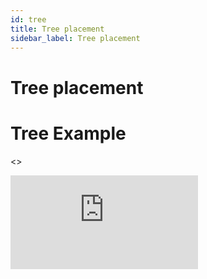 ```yaml
---
id: tree
title: Tree placement
sidebar_label: Tree placement
---
```

# Tree placement

# Tree Example

<>
  <div
    style={{
      boxSizing: 'content-box',
      position: 'relative',
      maxWidth: '2560px',
      aspectRatio: '2560 / 1308',
      paddingBottom: '40px',
      border: '1px solid #e2e8f0',
      borderRadius: '12px',
      boxShadow:
        '0px 0px 1px rgba(45, 55, 72, 0.05), 0px 4px 8px rgba(45, 55, 72, 0.1)',
      overflow: 'hidden',
    }}
  >
    <iframe
      src="https://darktree-insect-phylogenomics.github.io/darktree.github.io/tree/taxonium.html"
      frameborder="0"
      scrolling="no"
      style={{
        top: 0,
        left: 0,
        width: '100%',
        height: '100%',
      }}
    ></iframe>
  </div>
</>
